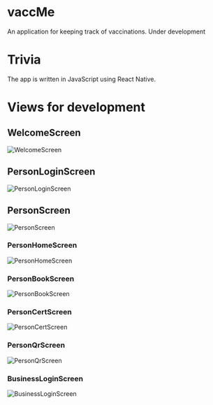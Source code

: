 # vaccMe

An application for keeping track of vaccinations. Under development

# Trivia

The app is written in JavaScript using React Native.

# Views for development

## WelcomeScreen

![WelcomeScreen](./media/WelcomeScreen.png)

## PersonLoginScreen

![PersonLoginScreen](./media/PersonLoginScreen.png)

## PersonScreen

![PersonScreen](./media/PersonScreen.png)

### PersonHomeScreen

![PersonHomeScreen](./media/PersonHomeScreen.png)

### PersonBookScreen

![PersonBookScreen](./media/PersonBookScreen.png)

### PersonCertScreen

![PersonCertScreen](./media/PersonCertScreen.png)

### PersonQrScreen

![PersonQrScreen](./media/PersonQrScreen.png)

### BusinessLoginScreen

![BusinessLoginScreen](./media/BusinessLoginScreen.png)
